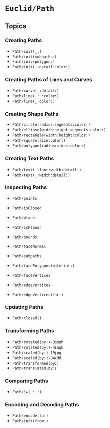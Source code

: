 # ``Euclid/Path``

## Topics 

### Creating Paths

- ``Path/init(_:)``
- ``Path/init(subpaths:)``
- ``Path/init(polygon:)``
- ``Path/init(_:detail:color:)``

### Creating Paths of Lines and Curves

- ``Path/curve(_:detail:)``
- ``Path/line(_:_:color:)``
- ``Path/line(_:color:)``

### Creating Shape Paths

- ``Path/circle(radius:segments:color:)``
- ``Path/ellipse(width:height:segments:color:)``
- ``Path/rectangle(width:height:color:)``
- ``Path/square(size:color:)``
- ``Path/polygon(radius:sides:color:)``

### Creating Text Paths

- ``Path/text(_:font:width:detail:)``
- ``Path/text(_:width:detail:)``

### Inspecting Paths

- ``Path/points``
- ``Path/isClosed``
- ``Path/plane``

- ``Path/isPlanar``
- ``Path/bounds``
- ``Path/faceNormal``
- ``Path/subpaths``

- ``Path/facePolygons(material:)``
- ``Path/faceVertices``
- ``Path/edgeVertices``
- ``Path/edgeVertices(for:)``

### Updating Paths

- ``Path/closed()``

### Transforming Paths

- ``Path/rotated(by:)-3qnnh``
- ``Path/rotated(by:)-4iaqb``
- ``Path/scaled(by:)-19jpq``
- ``Path/scaled(by:)-84xdd``
- ``Path/transformed(by:)``
- ``Path/translated(by:)``

### Comparing Paths

- ``Path/!=(_:_:)``

### Encoding and Decoding Paths

- ``Path/encode(to:)``
- ``Path/init(from:)``
